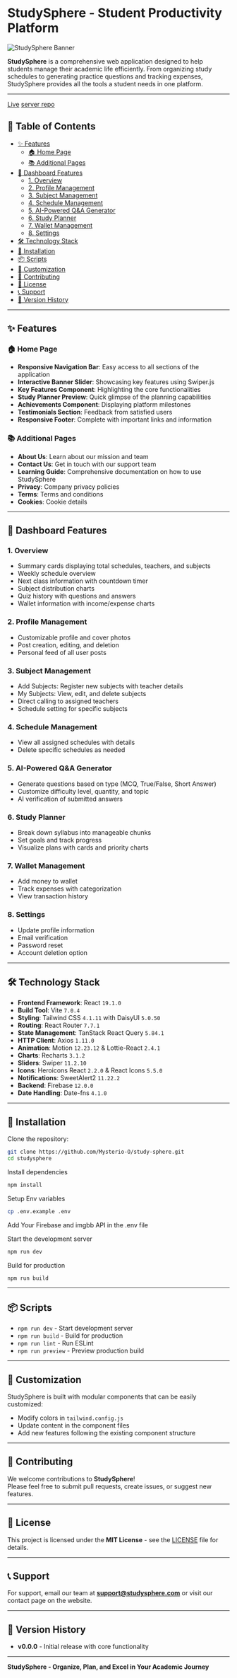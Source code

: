 # StudySphere - Student Productivity Platform  

![StudySphere Banner](https://i.ibb.co.com/tPQRGKRx/Screenshot-2025-09-10-170702.png)

**StudySphere** is a comprehensive web application designed to help students manage their academic life efficiently. From organizing study schedules to generating practice questions and tracking expenses, StudySphere provides all the tools a student needs in one platform.  

---
[Live](https://studysphere-mysterio.netlify.app)
[server repo](https://github.com/Mysterio-O/study-sphere-server)

## 📑 Table of Contents  

- [✨ Features](#-features)  
  - [🏠 Home Page](#-home-page)  
  - [📚 Additional Pages](#-additional-pages)  
- [🎯 Dashboard Features](#-dashboard-features)  
  - [1. Overview](#1-overview)  
  - [2. Profile Management](#2-profile-management)  
  - [3. Subject Management](#3-subject-management)  
  - [4. Schedule Management](#4-schedule-management)  
  - [5. AI-Powered Q&A Generator](#5-ai-powered-qa-generator)  
  - [6. Study Planner](#6-study-planner)  
  - [7. Wallet Management](#7-wallet-management)  
  - [8. Settings](#8-settings)  
- [🛠️ Technology Stack](#️-technology-stack)  
- [🚀 Installation](#-installation)  
- [📦 Scripts](#-scripts)  
- [🎨 Customization](#-customization)  
- [🤝 Contributing](#-contributing)  
- [📄 License](#-license)  
- [📞 Support](#-support)  
- [🔄 Version History](#-version-history)  

---

## ✨ Features  

### 🏠 Home Page  
- **Responsive Navigation Bar**: Easy access to all sections of the application  
- **Interactive Banner Slider**: Showcasing key features using Swiper.js  
- **Key Features Component**: Highlighting the core functionalities  
- **Study Planner Preview**: Quick glimpse of the planning capabilities  
- **Achievements Component**: Displaying platform milestones  
- **Testimonials Section**: Feedback from satisfied users  
- **Responsive Footer**: Complete with important links and information  

### 📚 Additional Pages  
- **About Us**: Learn about our mission and team  
- **Contact Us**: Get in touch with our support team  
- **Learning Guide**: Comprehensive documentation on how to use StudySphere  
- **Privacy**: Company privacy policies
- **Terms**: Terms and conditions
- **Cookies**: Cookie details

---

## 🎯 Dashboard Features  

### 1. Overview  
- Summary cards displaying total schedules, teachers, and subjects  
- Weekly schedule overview  
- Next class information with countdown timer  
- Subject distribution charts  
- Quiz history with questions and answers  
- Wallet information with income/expense charts  

### 2. Profile Management  
- Customizable profile and cover photos  
- Post creation, editing, and deletion  
- Personal feed of all user posts  

### 3. Subject Management  
- Add Subjects: Register new subjects with teacher details  
- My Subjects: View, edit, and delete subjects  
- Direct calling to assigned teachers  
- Schedule setting for specific subjects  

### 4. Schedule Management  
- View all assigned schedules with details  
- Delete specific schedules as needed  

### 5. AI-Powered Q&A Generator  
- Generate questions based on type (MCQ, True/False, Short Answer)  
- Customize difficulty level, quantity, and topic  
- AI verification of submitted answers  

### 6. Study Planner  
- Break down syllabus into manageable chunks  
- Set goals and track progress  
- Visualize plans with cards and priority charts  

### 7. Wallet Management  
- Add money to wallet  
- Track expenses with categorization  
- View transaction history  

### 8. Settings  
- Update profile information  
- Email verification  
- Password reset  
- Account deletion option  

---

## 🛠️ Technology Stack  

- **Frontend Framework**: React `19.1.0`  
- **Build Tool**: Vite `7.0.4`  
- **Styling**: Tailwind CSS `4.1.11` with DaisyUI `5.0.50`  
- **Routing**: React Router `7.7.1`  
- **State Management**: TanStack React Query `5.84.1`  
- **HTTP Client**: Axios `1.11.0`  
- **Animation**: Motion `12.23.12` & Lottie-React `2.4.1`  
- **Charts**: Recharts `3.1.2`  
- **Sliders**: Swiper `11.2.10`  
- **Icons**: Heroicons React `2.2.0` & React Icons `5.5.0`  
- **Notifications**: SweetAlert2 `11.22.2`  
- **Backend**: Firebase `12.0.0`  
- **Date Handling**: Date-fns `4.1.0`  

---

## 🚀 Installation  

Clone the repository:  
```bash
git clone https://github.com/Mysterio-O/study-sphere.git
cd studysphere
```
Install dependencies
```bash
npm install
```
Setup Env variables
```bash
cp .env.example .env
```
Add Your Firebase and imgbb API in the .env file

Start the development server
```bash
npm run dev
```
Build for production
```bash
npm run build
```
---

## 📦 Scripts  

- `npm run dev` - Start development server  
- `npm run build` - Build for production  
- `npm run lint` - Run ESLint  
- `npm run preview` - Preview production build  

---

## 🎨 Customization  

StudySphere is built with modular components that can be easily customized:  

- Modify colors in `tailwind.config.js`  
- Update content in the component files  
- Add new features following the existing component structure  

---

## 🤝 Contributing  

We welcome contributions to **StudySphere**!  
Please feel free to submit pull requests, create issues, or suggest new features.  

---

## 📄 License  

This project is licensed under the **MIT License** - see the [LICENSE](LICENSE) file for details.  

---

## 📞 Support  

For support, email our team at **support@studysphere.com** or visit our contact page on the website.  

---

## 🔄 Version History  

- **v0.0.0** - Initial release with core functionality  

---

**StudySphere - Organize, Plan, and Excel in Your Academic Journey**  
